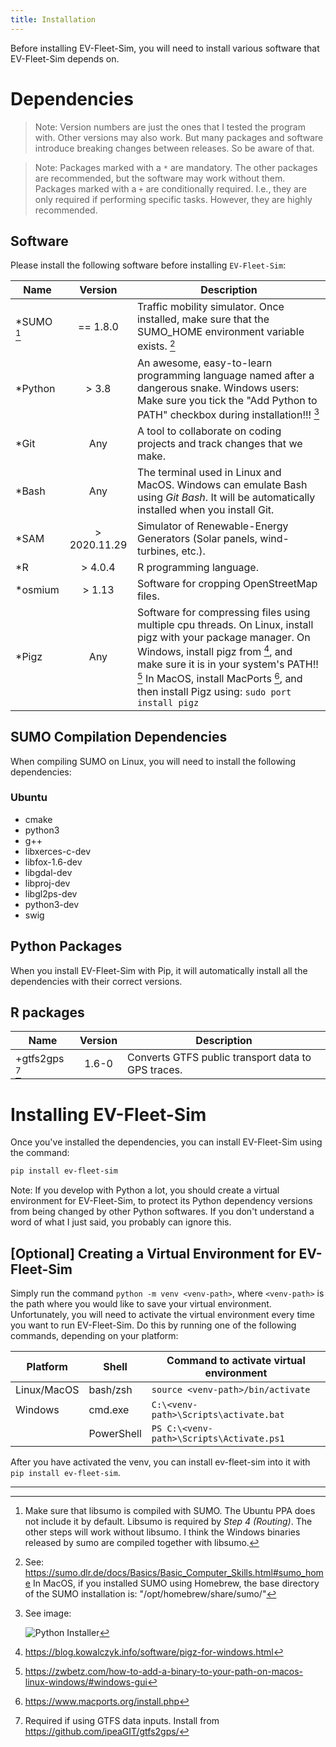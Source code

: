 ```yaml
---
title: Installation
---
```


Before installing EV-Fleet-Sim, you will need to install various software that EV-Fleet-Sim depends on.

Dependencies
============

> Note: Version numbers are just the ones that I tested the program with. Other 
> versions may also work. But many packages and software introduce breaking 
> changes between releases. So be aware of that.

> Note: Packages marked with a `*` are mandatory. The other packages are 
> recommended, but the software may work without them. Packages marked with a
> `+` are conditionally required. I.e., they are only required if performing 
> specific tasks. However, they are highly recommended.


Software
--------

Please install the following software before installing `EV-Fleet-Sim`:

| Name       |    Version   | Description                                                                                                                                                                                                                                                                              |
|------------|:------------:|------------------------------------------------------------------------------------------------------------------------------------------------------------------------------------------------------------------------------------------------------------------------------------------|
| *SUMO [^1] |   == 1.8.0   | Traffic mobility simulator. Once installed, make sure that the SUMO_HOME environment variable exists. [^0]                                                                                                                                                                               |
| *Python    |     > 3.8    | An awesome, easy-to-learn programming language named after a dangerous snake. Windows users: Make sure you tick the "Add Python to PATH" checkbox during installation!!! [^5]                                                                                                            |
| *Git       |      Any     | A tool to collaborate on coding projects and track changes that we make.                                                                                                                                                                                                                 |
| *Bash      |      Any     | The terminal used in Linux and MacOS. Windows can emulate Bash using *Git Bash*. It will be automatically installed when you install Git.                                                                                                                                                |
| *SAM       | > 2020.11.29 | Simulator of Renewable-Energy Generators (Solar panels, wind-turbines, etc.).                                                                                                                                                                                                            |
| *R         |    > 4.0.4   | R programming language.                                                                                                                                                                                                                                                                  |
| *osmium    |    > 1.13    | Software for cropping OpenStreetMap files.                                                                                                                                                                                                                                               |
| *Pigz      |      Any     | Software for compressing files using multiple cpu threads. On Linux, install pigz with your package manager. On Windows, install pigz from [^2], and make sure it is in your system's PATH!! [^3] In MacOS, install MacPorts [^4], and then install Pigz using: `sudo port install pigz` |

SUMO Compilation Dependencies
-----------------------------

When compiling SUMO on Linux, you will need to install the following dependencies:

### Ubuntu

- cmake 
- python3 
- g++ 
- libxerces-c-dev 
- libfox-1.6-dev 
- libgdal-dev 
- libproj-dev 
- libgl2ps-dev 
- python3-dev 
- swig  <!-- I think... -->


Python Packages
---------------

When you install EV-Fleet-Sim with Pip, it will automatically install all the dependencies with their correct versions.


R packages
----------

| Name           | Version | Description                                        |
|----------------|:-------:|----------------------------------------------------|
| +gtfs2gps [^6] |  1.6-0  | Converts GTFS public transport data to GPS traces. |


Installing EV-Fleet-Sim
=======================

Once you've installed the dependencies, you can install EV-Fleet-Sim using the command:

```sh
pip install ev-fleet-sim
```

Note: If you develop with Python a lot, you should create a virtual environment for EV-Fleet-Sim, to protect its Python dependency versions from being changed by other Python softwares. If you don't understand a word of what I just said, you probably can ignore this.

[Optional] Creating a Virtual Environment for EV-Fleet-Sim
----------------------------------------------------------

Simply run the command `python -m venv <venv-path>`, where `<venv-path>` is the path where you would like to save your virtual environment. Unfortunately, you will need to activate the virtual environment every time you want to run EV-Fleet-Sim. Do this by running one of the following commands, depending on your platform:

| Platform    | Shell      | Command to activate virtual environment  |
|-------------|------------|------------------------------------------|
| Linux/MacOS | bash/zsh   | `source <venv-path>/bin/activate`        |
| Windows     | cmd.exe    | `C:\<venv-path>\Scripts\activate.bat`    |
|             | PowerShell | `PS C:\<venv-path>\Scripts\Activate.ps1` |

After you have activated the venv, you can install ev-fleet-sim into it with `pip install ev-fleet-sim`.

---

[^0]: See: https://sumo.dlr.de/docs/Basics/Basic_Computer_Skills.html#sumo_home
      In MacOS, if you installed SUMO using Homebrew, the base directory of
      the SUMO installation is: "/opt/homebrew/share/sumo/"

[^1]: Make sure that libsumo is compiled with SUMO. The Ubuntu PPA does not 
      include it by default. Libsumo is required by *Step 4 (Routing)*. The 
      other steps will work without libsumo. I think the Windows binaries 
      released by sumo are compiled together with libsumo.

[^2]: https://blog.kowalczyk.info/software/pigz-for-windows.html

[^3]: https://zwbetz.com/how-to-add-a-binary-to-your-path-on-macos-linux-windows/#windows-gui

[^4]: https://www.macports.org/install.php

[^5]: See image:
    
      ![Python Installer]({{site.baseurl}}/assets/images/docs/python_installation.png)

[^6]: Required if using GTFS data inputs. Install from 
      https://github.com/ipeaGIT/gtfs2gps/

